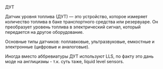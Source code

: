 ДУТ

Датчик уровня топлива (ДУТ) — это устройство, которое измеряет количество топлива в баке транспортного средства или резервуаре. Он преобразует уровень топлива в электрический сигнал, который передается на другое оборудование.

Основные типы датчиков: поплавковые, ультразвуковые, емкостные и электронные (цифровые и аналоговые).

Иногда вместо аббревиатуры ДУТ используют LLS, по факту это дань моде на англицизмы - т.к. суть таже, liquid level sensors.
